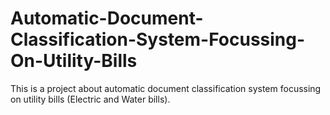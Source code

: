 # Automatic-Document-Classification-System-Focussing-On-Utility-Bills
This is a project about automatic document classification system focussing on utility bills (Electric and Water bills).
